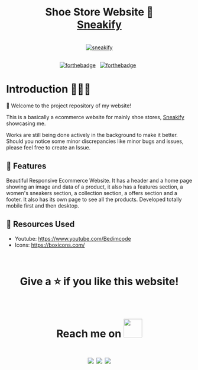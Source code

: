 
<h1 align="center">
  Shoe Store Website 👟
  <br/>
  <a href="sneakify.000webhostapp.com/" target="_blank">Sneakify</a>
</h1>

<br/>

<div align="center">
  <a href="https://ibb.co/2hbSmdc"><img src="https://i.ibb.co/dMht1Dk/sneakify.png" alt="sneakify" border="0"></a>
</div>

<br/>

<div align="center">
  
[![forthebadge](https://forthebadge.com/images/badges/built-with-love.svg)](https://forthebadge.com) &nbsp;
[![forthebadge](https://forthebadge.com/images/badges/open-source.svg)](https://forthebadge.com) &nbsp;
</div>

# Introduction 🚶🏻‍♂️

🎯 Welcome to the project repository of my website! 

This is a basically a ecommerce website for mainly shoe stores, <a href="sneakify.000webhostapp.com/" target="_blank">Sneakify</a> showcasing me.<br/>


Works are still being done actively in the background to make it better. Should you notice some minor discrepancies like minor bugs and issues, please feel free to create an Issue.


## 🚀 Features 
Beautiful Responsive Ecommerce Website. It has a header and a home page showing an image and data of a product, it also has a features section, a women's sneakers section, a collection section, a offers section and a footer. It also has its own page to see all the products. Developed totally mobile first and then desktop.

## 📍 Resources Used
* Youtube: <https://www.youtube.com/Bedimcode>
* Icons: https://boxicons.com/

<br>
<h1 align="center">
  Give a ⭐ if you like this website!<br/>
 <br>

<div align="center"> 
<h4 align="center">Reach me on <img src="https://media0.giphy.com/media/jqNPzdTTxQfOgOqpO4/source.gif" width="50"></h4>
  
[<img src="https://img.shields.io/badge/linkedin-%230077B5.svg?&style=for-the-badge&logo=linkedin&logoColor=white">](https://www.linkedin.com/in/rajat-sethi28/)
[<img src="https://img.shields.io/badge/instagram-%23E4405F.svg?&style=for-the-badge&logo=instagram&logoColor=white">](https://www.instagram.com/rajaaattt.af)
[<img src="https://img.shields.io/badge/facebook-%231877F2.svg?&style=for-the-badge&logo=facebook&logoColor=white">](https://www.facebook.com/rajat.sethi.7731/)
</div>
